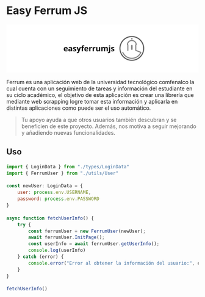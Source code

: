 # Easy Ferrum JS

<img src="banner.png">

Ferrum es una aplicación web de la universidad tecnológico comfenalco la cual cuenta con un seguimiento de tareas y información del estudiante en su ciclo académico, el objetivo de esta aplicación es crear una librería que mediante web scrapping logre tomar esta información y aplicarla en distintas aplicaciones como puede ser el uso automático.

>  Tu apoyo ayuda a que otros usuarios también descubran y se beneficien de este proyecto. Además, nos motiva a seguir mejorando y añadiendo nuevas funcionalidades.

## Uso

```js
import { LoginData } from "./types/LoginData"
import { FerrumUser } from "./utils/User"

const newUser: LoginData = {
    user: process.env.USERNAME,
    password: process.env.PASSWORD
}

async function fetchUserInfo() {
    try {
        const ferrumUser = new FerrumUser(newUser);
        await ferrumUser.InitPage();
        const userInfo = await ferrumUser.getUserInfo();
        console.log(userInfo)
    } catch (error) {
        console.error("Error al obtener la información del usuario:", error);
    }
}

fetchUserInfo()
```